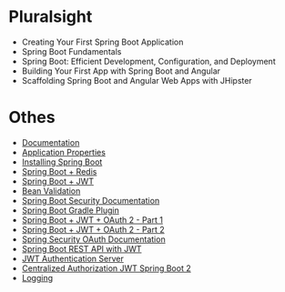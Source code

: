 # Pluralsight
* Creating Your First Spring Boot Application
* Spring Boot Fundamentals
* Spring Boot: Efficient Development, Configuration, and Deployment
* Building Your First App with Spring Boot and Angular
* Scaffolding Spring Boot and Angular Web Apps with JHipster

# Othes
* [Documentation](http://docs.spring.io/spring-boot/docs/current/reference/htmlsingle/)
* [Application Properties](https://docs.spring.io/spring-boot/docs/current/reference/html/common-application-properties.html)
* [Installing Spring Boot](http://docs.spring.io/autorepo/docs/spring-boot/1.3.0.M1/reference/html/getting-started-installing-spring-boot.html)
* [Spring Boot + Redis](https://www.javacodegeeks.com/2017/11/intro-redis-spring-boot.html)
* [Spring Boot + JWT](https://dzone.com/articles/implementing-jwt-authentication-on-spring-boot-api)
* [Bean Validation](https://www.springboottutorial.com/spring-boot-validation-for-rest-services)
* [Spring Boot Security Documentation](https://docs.spring.io/spring-boot/docs/current/reference/html/boot-features-security.html)
* [Spring Boot Gradle Plugin](https://docs.spring.io/spring-boot/docs/current/gradle-plugin/reference/html/)
* [Spring Boot + JWT + OAuth 2 - Part 1](https://fromdragonsquill.wordpress.com/2018/08/04/spring-boot-2-oaauth2-and-jwt-with-minimal-code-configuration-part1/)
* [Spring Boot + JWT + OAuth 2 - Part 2](https://fromdragonsquill.wordpress.com/2018/08/11/spring-boot-2-oaauth2-and-jwt-with-minimal-code-configuration-part2/)
* [Spring Security OAuth Documentation](https://github.com/spring-projects/spring-security-oauth/blob/master/docs/oauth2.md)
* [Spring Boot REST API with JWT](https://auth0.com/blog/implementing-jwt-authentication-on-spring-boot/#Securing-RESTful-APIs-with-JWTs)
* [JWT Authentication Server](https://medium.com/@xoor/jwt-authentication-service-44658409e12c)
* [Centralized Authorization JWT Spring Boot 2](http://blog.marcosbarbero.com/centralized-authorization-jwt-spring-boot2/)
* [Logging](https://howtodoinjava.com/spring-boot2/logging/logging-application-properties/)
